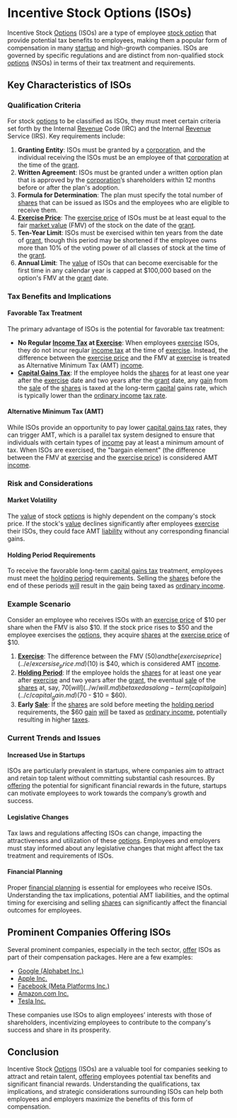 # Incentive Stock Options (ISOs)

Incentive Stock [Options](../o/options.md) (ISOs) are a type of employee [stock option](../s/stock_option.md) that provide potential tax benefits to employees, making them a popular form of compensation in many [startup](../s/startup.md) and high-growth companies. ISOs are governed by specific regulations and are distinct from non-qualified stock [options](../o/options.md) (NSOs) in terms of their tax treatment and requirements.

## Key Characteristics of ISOs

### Qualification Criteria
For stock [options](../o/options.md) to be classified as ISOs, they must meet certain criteria set forth by the Internal [Revenue](../r/revenue.md) Code (IRC) and the Internal [Revenue](../r/revenue.md) Service (IRS). Key requirements include:
1. **Granting Entity**: ISOs must be granted by a [corporation](../c/corporation.md), and the individual receiving the ISOs must be an employee of that [corporation](../c/corporation.md) at the time of the [grant](../g/grant.md).
2. **Written Agreement**: ISOs must be granted under a written option plan that is approved by the [corporation](../c/corporation.md)’s shareholders within 12 months before or after the plan's adoption.
3. **Formula for Determination**: The plan must specify the total number of [shares](../s/shares.md) that can be issued as ISOs and the employees who are eligible to receive them.
4. **[Exercise Price](../e/excersise_price.md)**: The [exercise price](../e/excersise_price.md) of ISOs must be at least equal to the fair [market value](../m/market_value.md) (FMV) of the stock on the date of the [grant](../g/grant.md).
5. **Ten-Year Limit**: ISOs must be exercised within ten years from the date of [grant](../g/grant.md), though this period may be shortened if the employee owns more than 10% of the voting power of all classes of stock at the time of the [grant](../g/grant.md).
6. **Annual Limit**: The [value](../v/value.md) of ISOs that can become exercisable for the first time in any calendar year is capped at $100,000 based on the option's FMV at the [grant](../g/grant.md) date.

### Tax Benefits and Implications

#### Favorable Tax Treatment
The primary advantage of ISOs is the potential for favorable tax treatment:
- **No Regular [Income Tax](../i/income_tax.md) at [Exercise](../e/exercise.md)**: When employees [exercise](../e/exercise.md) ISOs, they do not incur regular [income tax](../i/income_tax.md) at the time of [exercise](../e/exercise.md). Instead, the difference between the [exercise price](../e/excersise_price.md) and the FMV at [exercise](../e/exercise.md) is treated as Alternative Minimum Tax (AMT) [income](../i/income.md).
- **[Capital Gains Tax](../c/capital_gains_tax.md)**: If the employee holds the [shares](../s/shares.md) for at least one year after the [exercise](../e/exercise.md) date and two years after the [grant](../g/grant.md) date, any [gain](../g/gain.md) from the [sale](../s/sale.md) of the [shares](../s/shares.md) is taxed at the long-term [capital](../c/capital.md) gains rate, which is typically lower than the [ordinary income](../o/ordinary_income.md) [tax rate](../t/tax_rate.md).

#### Alternative Minimum Tax (AMT)
While ISOs provide an opportunity to pay lower [capital gains tax](../c/capital_gains_tax.md) rates, they can trigger AMT, which is a parallel tax system designed to ensure that individuals with certain types of [income](../i/income.md) pay at least a minimum amount of tax. When ISOs are exercised, the "bargain element" (the difference between the FMV at [exercise](../e/exercise.md) and the [exercise price](../e/excersise_price.md)) is considered AMT [income](../i/income.md).

### Risk and Considerations

#### Market Volatility
The [value](../v/value.md) of stock [options](../o/options.md) is highly dependent on the company's stock price. If the stock's [value](../v/value.md) declines significantly after employees [exercise](../e/exercise.md) their ISOs, they could face AMT [liability](../l/liability.md) without any corresponding financial gains.

#### Holding Period Requirements
To receive the favorable long-term [capital gains tax](../c/capital_gains_tax.md) treatment, employees must meet the [holding period](../h/holding_period.md) requirements. Selling the [shares](../s/shares.md) before the end of these periods [will](../w/will.md) result in the [gain](../g/gain.md) being taxed as [ordinary income](../o/ordinary_income.md).

### Example Scenario
Consider an employee who receives ISOs with an [exercise price](../e/excersise_price.md) of $10 per share when the FMV is also $10. If the stock price rises to $50 and the employee exercises the [options](../o/options.md), they acquire [shares](../s/shares.md) at the [exercise price](../e/excersise_price.md) of $10.

1. **[Exercise](../e/exercise.md)**: The difference between the FMV ($50) and the [exercise price](../e/excersise_price.md) ($10) is $40, which is considered AMT [income](../i/income.md).
2. **[Holding Period](../h/holding_period.md)**: If the employee holds the [shares](../s/shares.md) for at least one year after [exercise](../e/exercise.md) and two years after the [grant](../g/grant.md), the eventual [sale](../s/sale.md) of the [shares](../s/shares.md) at, say, $70 [will](../w/will.md) be taxed as a long-term [capital gain](../c/capital_gain.md) ($70 - $10 = $60).
3. **Early [Sale](../s/sale.md)**: If the [shares](../s/shares.md) are sold before meeting the [holding period](../h/holding_period.md) requirements, the $60 [gain](../g/gain.md) [will](../w/will.md) be taxed as [ordinary income](../o/ordinary_income.md), potentially resulting in higher [taxes](../t/taxes.md).

### Current Trends and Issues

#### Increased Use in Startups
ISOs are particularly prevalent in startups, where companies aim to attract and retain top talent without committing substantial cash resources. By [offering](../o/offering.md) the potential for significant financial rewards in the future, startups can motivate employees to work towards the company’s growth and success.

#### Legislative Changes
Tax laws and regulations affecting ISOs can change, impacting the attractiveness and utilization of these [options](../o/options.md). Employees and employers must stay informed about any legislative changes that might affect the tax treatment and requirements of ISOs.

#### Financial Planning
Proper [financial planning](../f/financial_planning.md) is essential for employees who receive ISOs. Understanding the tax implications, potential AMT liabilities, and the optimal timing for exercising and selling [shares](../s/shares.md) can significantly affect the financial outcomes for employees.

## Prominent Companies Offering ISOs

Several prominent companies, especially in the tech sector, [offer](../o/offer.md) ISOs as part of their compensation packages. Here are a few examples:

- [Google (Alphabet Inc.)](https://abc.xyz/)
- [Apple Inc.](https://www.apple.com/)
- [Facebook (Meta Platforms Inc.)](https://about.meta.com/)
- [Amazon.com Inc.](https://www.amazon.com/)
- [Tesla Inc.](https://www.tesla.com/)

These companies use ISOs to align employees’ interests with those of shareholders, incentivizing employees to contribute to the company's success and share in its prosperity.

## Conclusion

Incentive Stock [Options](../o/options.md) (ISOs) are a valuable tool for companies seeking to attract and retain talent, [offering](../o/offering.md) employees potential tax benefits and significant financial rewards. Understanding the qualifications, tax implications, and strategic considerations surrounding ISOs can help both employees and employers maximize the benefits of this form of compensation.